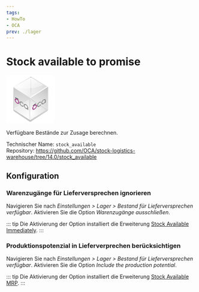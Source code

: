 ```yaml
---
tags:
- HowTo
- OCA
prev: ./lager
---
```

# Stock available to promise
![icon_oca_app](assets/icon_oca_app.png)

Verfügbare Bestände zur Zusage berechnen.

Technischer Name: `stock_available`\
Repository: <https://github.com/OCA/stock-logistics-warehouse/tree/14.0/stock_available>

## Konfiguration

### Warenzugänge für Lieferversprechen ignorieren

Navigieren Sie nach *Einstellungen > Lager > Bestand für Lieferversprechen verfügbar*. Aktivieren Sie die Option *Warenzugänge ausschließen*.

::: tip
Die Aktivierung der Option installiert die Erweiterung [Stock Available Immediately](Stock%20Available%20Immediately.md).
:::

### Produktionspotenzial in Lieferverprechen berücksichtigen

Navigieren Sie nach *Einstellungen > Lager > Bestand für Lieferversprechen verfügbar*. Aktivieren Sie die Option *Include the production potential*.

::: tip
Die Aktivierung der Option installiert die Erweiterung [Stock Available MRP](Stock%20Available%20MRP.md).
:::